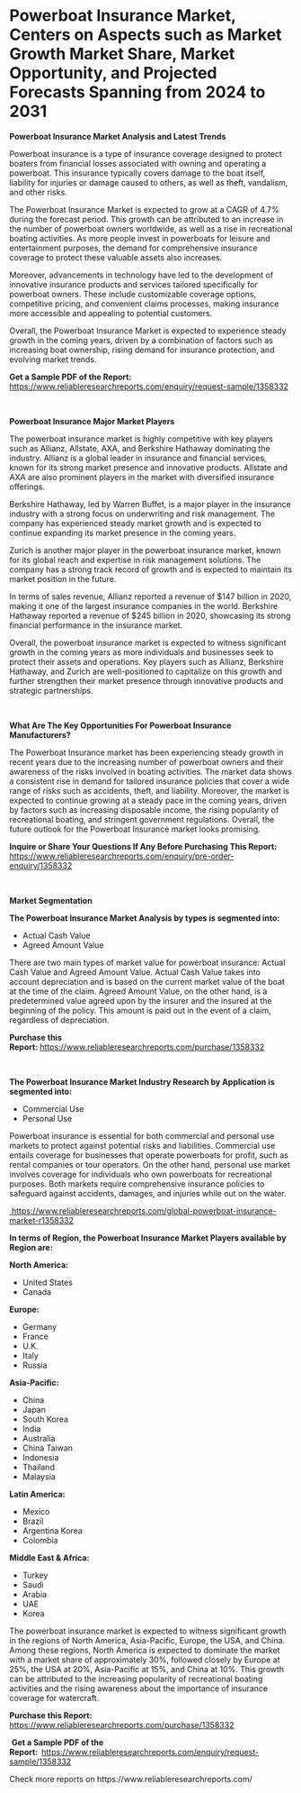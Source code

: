 <p><h1>Powerboat Insurance Market, Centers on Aspects such as Market Growth Market Share, Market Opportunity, and Projected Forecasts Spanning from 2024 to 2031</h1></p><p><strong>Powerboat Insurance Market Analysis and Latest Trends</strong></p>
<p><p>Powerboat insurance is a type of insurance coverage designed to protect boaters from financial losses associated with owning and operating a powerboat. This insurance typically covers damage to the boat itself, liability for injuries or damage caused to others, as well as theft, vandalism, and other risks.</p><p>The Powerboat Insurance Market is expected to grow at a CAGR of 4.7% during the forecast period. This growth can be attributed to an increase in the number of powerboat owners worldwide, as well as a rise in recreational boating activities. As more people invest in powerboats for leisure and entertainment purposes, the demand for comprehensive insurance coverage to protect these valuable assets also increases.</p><p>Moreover, advancements in technology have led to the development of innovative insurance products and services tailored specifically for powerboat owners. These include customizable coverage options, competitive pricing, and convenient claims processes, making insurance more accessible and appealing to potential customers.</p><p>Overall, the Powerboat Insurance Market is expected to experience steady growth in the coming years, driven by a combination of factors such as increasing boat ownership, rising demand for insurance protection, and evolving market trends.</p></p>
<p><strong>Get a Sample PDF of the Report:&nbsp;</strong> <a href="https://www.reliableresearchreports.com/enquiry/request-sample/1358332">https://www.reliableresearchreports.com/enquiry/request-sample/1358332</a></p>
<p>&nbsp;</p>
<p><strong>Powerboat Insurance Major Market Players</strong></p>
<p><p>The powerboat insurance market is highly competitive with key players such as Allianz, Allstate, AXA, and Berkshire Hathaway dominating the industry. Allianz is a global leader in insurance and financial services, known for its strong market presence and innovative products. Allstate and AXA are also prominent players in the market with diversified insurance offerings.</p><p>Berkshire Hathaway, led by Warren Buffet, is a major player in the insurance industry with a strong focus on underwriting and risk management. The company has experienced steady market growth and is expected to continue expanding its market presence in the coming years.</p><p>Zurich is another major player in the powerboat insurance market, known for its global reach and expertise in risk management solutions. The company has a strong track record of growth and is expected to maintain its market position in the future.</p><p>In terms of sales revenue, Allianz reported a revenue of $147 billion in 2020, making it one of the largest insurance companies in the world. Berkshire Hathaway reported a revenue of $245 billion in 2020, showcasing its strong financial performance in the insurance market.</p><p>Overall, the powerboat insurance market is expected to witness significant growth in the coming years as more individuals and businesses seek to protect their assets and operations. Key players such as Allianz, Berkshire Hathaway, and Zurich are well-positioned to capitalize on this growth and further strengthen their market presence through innovative products and strategic partnerships.</p></p>
<p>&nbsp;</p>
<p><strong>What Are The Key Opportunities For Powerboat Insurance Manufacturers?</strong></p>
<p><p>The Powerboat Insurance market has been experiencing steady growth in recent years due to the increasing number of powerboat owners and their awareness of the risks involved in boating activities. The market data shows a consistent rise in demand for tailored insurance policies that cover a wide range of risks such as accidents, theft, and liability. Moreover, the market is expected to continue growing at a steady pace in the coming years, driven by factors such as increasing disposable income, the rising popularity of recreational boating, and stringent government regulations. Overall, the future outlook for the Powerboat Insurance market looks promising.</p></p>
<p><strong>Inquire or Share Your Questions If Any Before Purchasing This Report:</strong> <a href="https://www.reliableresearchreports.com/enquiry/pre-order-enquiry/1358332">https://www.reliableresearchreports.com/enquiry/pre-order-enquiry/1358332</a></p>
<p>&nbsp;</p>
<p><strong>Market Segmentation</strong></p>
<p><strong>The Powerboat Insurance Market Analysis by types is segmented into:</strong></p>
<p><ul><li>Actual Cash Value</li><li>Agreed Amount Value</li></ul></p>
<p><p>There are two main types of market value for powerboat insurance: Actual Cash Value and Agreed Amount Value. Actual Cash Value takes into account depreciation and is based on the current market value of the boat at the time of the claim. Agreed Amount Value, on the other hand, is a predetermined value agreed upon by the insurer and the insured at the beginning of the policy. This amount is paid out in the event of a claim, regardless of depreciation.</p></p>
<p><strong>Purchase this Report:&nbsp;</strong><a href="https://www.reliableresearchreports.com/purchase/1358332">https://www.reliableresearchreports.com/purchase/1358332</a></p>
<p>&nbsp;</p>
<p><strong>The Powerboat Insurance Market Industry Research by Application is segmented into:</strong></p>
<p><ul><li>Commercial Use</li><li>Personal Use</li></ul></p>
<p><p>Powerboat insurance is essential for both commercial and personal use markets to protect against potential risks and liabilities. Commercial use entails coverage for businesses that operate powerboats for profit, such as rental companies or tour operators. On the other hand, personal use market involves coverage for individuals who own powerboats for recreational purposes. Both markets require comprehensive insurance policies to safeguard against accidents, damages, and injuries while out on the water.</p></p>
<p><a href="https://www.reliableresearchreports.com/global-powerboat-insurance-market-r1358332">&nbsp;https://www.reliableresearchreports.com/global-powerboat-insurance-market-r1358332</a></p>
<p><strong>In terms of Region, the Powerboat Insurance Market Players available by Region are:</strong></p>
<p>
    <p> <strong> North America: </strong>
        <ul>
            <li>United States</li>
            <li>Canada</li>
        </ul>
        </p> 
    <p> <strong> Europe: </strong>
        <ul>
            <li>Germany</li>
            <li>France</li>
            <li>U.K.</li>
            <li>Italy</li>
            <li>Russia</li>
        </ul>
        </p> 
    <p> <strong> Asia-Pacific: </strong>
        <ul>
            <li>China</li>
            <li>Japan</li>
            <li>South Korea</li>
            <li>India</li>
            <li>Australia</li>
            <li>China Taiwan</li>
            <li>Indonesia</li>
            <li>Thailand</li>
            <li>Malaysia</li>
        </ul>
        </p> 
    <p> <strong> Latin America: </strong>
        <ul>
            <li>Mexico</li>
            <li>Brazil</li>
            <li>Argentina Korea</li>
            <li>Colombia</li>
        </ul>
        </p> 
    <p> <strong> Middle East & Africa: </strong>
        <ul>
            <li>Turkey</li>
            <li>Saudi</li>
            <li>Arabia</li>
            <li>UAE</li>
            <li>Korea</li>
        </ul>
    </p>
    </p>
<p><p>The powerboat insurance market is expected to witness significant growth in the regions of North America, Asia-Pacific, Europe, the USA, and China. Among these regions, North America is expected to dominate the market with a market share of approximately 30%, followed closely by Europe at 25%, the USA at 20%, Asia-Pacific at 15%, and China at 10%. This growth can be attributed to the increasing popularity of recreational boating activities and the rising awareness about the importance of insurance coverage for watercraft.</p></p>
<p><strong>Purchase this Report: </strong><a href="https://www.reliableresearchreports.com/purchase/1358332">https://www.reliableresearchreports.com/purchase/1358332</a></p>
<p>&nbsp;<strong>Get a Sample PDF of the Report:&nbsp;&nbsp;</strong><a href="https://www.reliableresearchreports.com/enquiry/request-sample/1358332">https://www.reliableresearchreports.com/enquiry/request-sample/1358332</a></p>
<p><strong></strong></p>
<p>Check more reports on https://www.reliableresearchreports.com/</p>